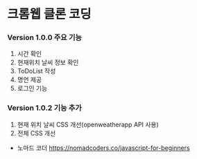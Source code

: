 # 크롬웹 클론 코딩

### Version 1.0.0 주요 기능
1. 시간 확인
2. 현재위치 날씨 정보 확인
3. ToDoList 작성
4. 명언 제공
5. 로그인 기능



### Version 1.0.2 기능 추가
1. 현재 위치 날씨 CSS 개선(openweatherapp API 사용)
2. 전체 CSS 개선



- 노마드 코더 https://nomadcoders.co/javascript-for-beginners
